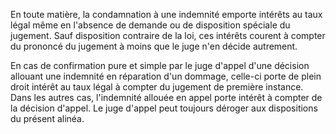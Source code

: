 En toute matière, la condamnation à une indemnité emporte intérêts au taux légal même en l'absence de demande ou de disposition spéciale du jugement. Sauf disposition contraire de la loi, ces intérêts courent à compter du prononcé du jugement à moins que le juge n'en décide autrement.

En cas de confirmation pure et simple par le juge d'appel d'une décision allouant une indemnité en réparation d'un dommage, celle-ci porte de plein droit intérêt au taux légal à compter du jugement de première instance. Dans les autres cas, l'indemnité allouée en appel porte intérêt à compter de la décision d'appel. Le juge d'appel peut toujours déroger aux dispositions du présent alinéa.
